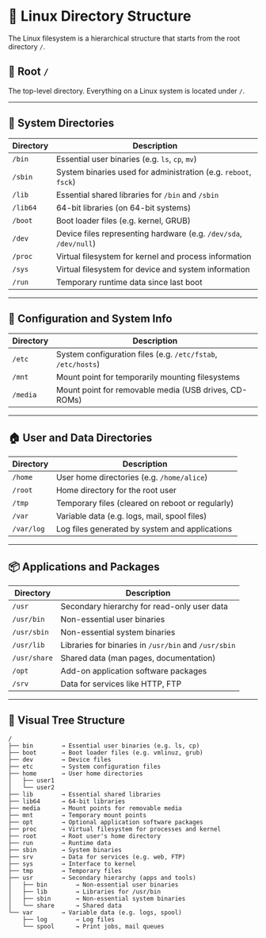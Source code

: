 # 🐧 Linux Directory Structure

The Linux filesystem is a hierarchical structure that starts from the root directory `/`.

## 📁 Root `/`
The top-level directory. Everything on a Linux system is located under `/`.

---

## 🔧 System Directories

| Directory | Description |
|----------|-------------|
| `/bin`   | Essential user binaries (e.g. `ls`, `cp`, `mv`) |
| `/sbin`  | System binaries used for administration (e.g. `reboot`, `fsck`) |
| `/lib`   | Essential shared libraries for `/bin` and `/sbin` |
| `/lib64` | 64-bit libraries (on 64-bit systems) |
| `/boot`  | Boot loader files (e.g. kernel, GRUB) |
| `/dev`   | Device files representing hardware (e.g. `/dev/sda`, `/dev/null`) |
| `/proc`  | Virtual filesystem for kernel and process information |
| `/sys`   | Virtual filesystem for device and system information |
| `/run`   | Temporary runtime data since last boot |

---

## 🧰 Configuration and System Info

| Directory | Description |
|----------|-------------|
| `/etc`   | System configuration files (e.g. `/etc/fstab`, `/etc/hosts`) |
| `/mnt`   | Mount point for temporarily mounting filesystems |
| `/media` | Mount point for removable media (USB drives, CD-ROMs) |

---

## 🏠 User and Data Directories

| Directory | Description |
|----------|-------------|
| `/home`  | User home directories (e.g. `/home/alice`) |
| `/root`  | Home directory for the root user |
| `/tmp`   | Temporary files (cleared on reboot or regularly) |
| `/var`   | Variable data (e.g. logs, mail, spool files) |
| `/var/log` | Log files generated by system and applications |

---

## 📦 Applications and Packages

| Directory | Description |
|----------|-------------|
| `/usr`       | Secondary hierarchy for read-only user data |
| `/usr/bin`   | Non-essential user binaries |
| `/usr/sbin`  | Non-essential system binaries |
| `/usr/lib`   | Libraries for binaries in `/usr/bin` and `/usr/sbin` |
| `/usr/share` | Shared data (man pages, documentation) |
| `/opt`       | Add-on application software packages |
| `/srv`       | Data for services like HTTP, FTP |

---

## 🌲 Visual Tree Structure

```plaintext
/
├── bin        → Essential user binaries (e.g. ls, cp)
├── boot       → Boot loader files (e.g. vmlinuz, grub)
├── dev        → Device files
├── etc        → System configuration files
├── home       → User home directories
│   ├── user1
│   └── user2
├── lib        → Essential shared libraries
├── lib64      → 64-bit libraries
├── media      → Mount points for removable media
├── mnt        → Temporary mount points
├── opt        → Optional application software packages
├── proc       → Virtual filesystem for processes and kernel
├── root       → Root user's home directory
├── run        → Runtime data
├── sbin       → System binaries
├── srv        → Data for services (e.g. web, FTP)
├── sys        → Interface to kernel
├── tmp        → Temporary files
├── usr        → Secondary hierarchy (apps and tools)
│   ├── bin        → Non-essential user binaries
│   ├── lib        → Libraries for /usr/bin
│   ├── sbin       → Non-essential system binaries
│   └── share      → Shared data
└── var        → Variable data (e.g. logs, spool)
    ├── log        → Log files
    └── spool      → Print jobs, mail queues
